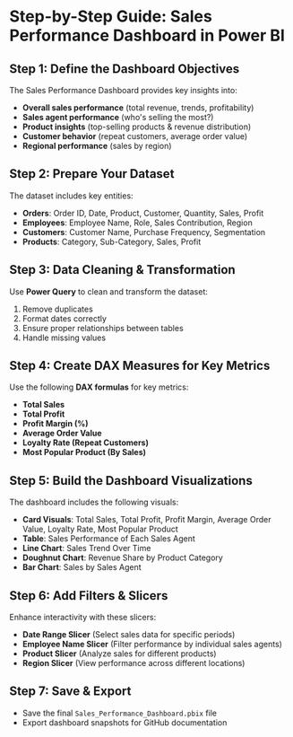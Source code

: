 # Step-by-Step Guide: Sales Performance Dashboard in Power BI

## Step 1: Define the Dashboard Objectives
The Sales Performance Dashboard provides key insights into:
- **Overall sales performance** (total revenue, trends, profitability)
- **Sales agent performance** (who's selling the most?)
- **Product insights** (top-selling products & revenue distribution)
- **Customer behavior** (repeat customers, average order value)
- **Regional performance** (sales by region)

## Step 2: Prepare Your Dataset
The dataset includes key entities:
- **Orders**: Order ID, Date, Product, Customer, Quantity, Sales, Profit
- **Employees**: Employee Name, Role, Sales Contribution, Region
- **Customers**: Customer Name, Purchase Frequency, Segmentation
- **Products**: Category, Sub-Category, Sales, Profit

## Step 3: Data Cleaning & Transformation
Use **Power Query** to clean and transform the dataset:
1. Remove duplicates
2. Format dates correctly
3. Ensure proper relationships between tables
4. Handle missing values

## Step 4: Create DAX Measures for Key Metrics
Use the following **DAX formulas** for key metrics:
- **Total Sales**
- **Total Profit**
- **Profit Margin (%)**
- **Average Order Value**
- **Loyalty Rate (Repeat Customers)**
- **Most Popular Product (By Sales)**

## Step 5: Build the Dashboard Visualizations
The dashboard includes the following visuals:
- **Card Visuals**: Total Sales, Total Profit, Profit Margin, Average Order Value, Loyalty Rate, Most Popular Product
- **Table**: Sales Performance of Each Sales Agent
- **Line Chart**: Sales Trend Over Time
- **Doughnut Chart**: Revenue Share by Product Category
- **Bar Chart**: Sales by Sales Agent

## Step 6: Add Filters & Slicers
Enhance interactivity with these slicers:
- **Date Range Slicer** (Select sales data for specific periods)
- **Employee Name Slicer** (Filter performance by individual sales agents)
- **Product Slicer** (Analyze sales for different products)
- **Region Slicer** (View performance across different locations)

## Step 7: Save & Export
- Save the final `Sales_Performance_Dashboard.pbix` file
- Export dashboard snapshots for GitHub documentation
